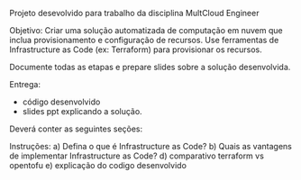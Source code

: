 Projeto desevolvido para trabalho da disciplina MultCloud Engineer

Objetivo: Criar uma solução automatizada de computação em nuvem que inclua provisionamento e configuração de recursos. Use ferramentas de Infrastructure as Code (ex: Terraform) para provisionar os recursos.

Documente todas as etapas e prepare slides sobre a solução desenvolvida.

Entrega:
- código desenvolvido
- slides ppt explicando a solução.

Deverá conter as seguintes seções:

Instruções:
a) Defina o que é Infrastructure as Code?
b) Quais as vantagens de implementar Infrastructure as Code?
d) comparativo terraform vs opentofu
e) explicação do codigo desenvolvido
